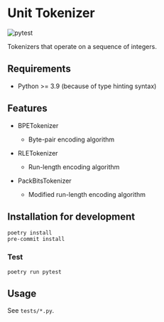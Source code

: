 # Unit Tokenizer

![pytest](https://github.com/cromz22/unit-bpe/actions/workflows/run_pytest.yml/badge.svg)

Tokenizers that operate on a sequence of integers.

## Requirements

- Python >= 3.9 (because of type hinting syntax)

## Features

- BPETokenizer
    - Byte-pair encoding algorithm

- RLETokenizer
    - Run-length encoding algorithm

- PackBitsTokenizer
    - Modified run-length encoding algorithm

## Installation for development

```
poetry install
pre-commit install
```

### Test

```
poetry run pytest
```

## Usage

See `tests/*.py`.
